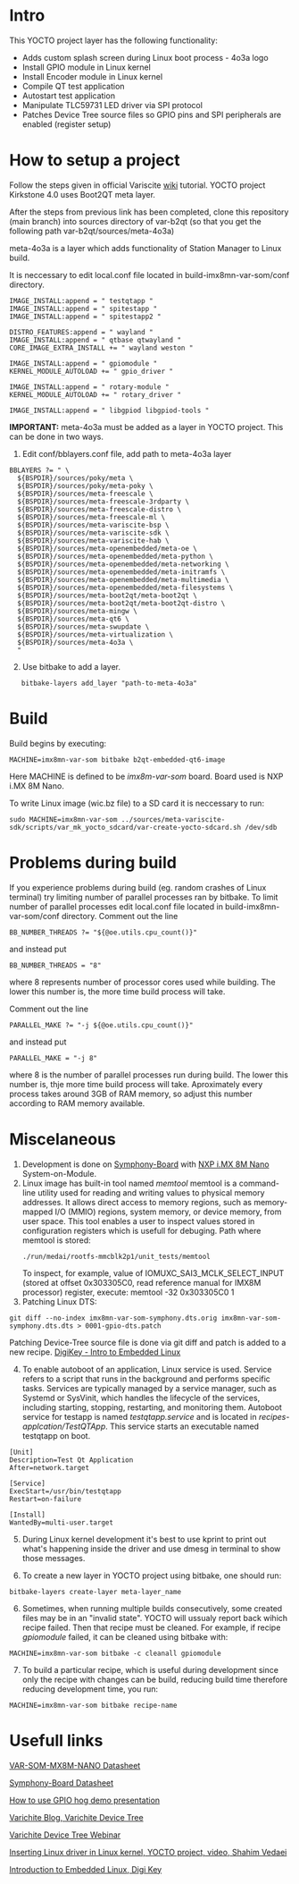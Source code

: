 # Intro

This YOCTO project layer has the following functionality:
- Adds custom splash screen during Linux boot process - 4o3a logo
- Install GPIO module in Linux kernel
- Install Encoder module in Linux kernel
- Compile QT test application
- Autostart test application
- Manipulate TLC59731 LED driver via SPI protocol
- Patches Device Tree source files so GPIO pins and SPI peripherals are enabled (register setup)

# How to setup a project

Follow the steps given in official Variscite [wiki](https://variwiki.com/index.php?title=B2QT_Build_Release&release=mx8mn-b2qt-kirkstone-5.15-2.0.x-v1.0) tutorial.
YOCTO project Kirkstone 4.0 uses Boot2QT meta layer. 

After the steps from previous link has been completed, clone this repository (main branch) into sources directory of var-b2qt (so that you get the following path var-b2qt/sources/meta-4o3a)

meta-4o3a is a layer which adds functionality of Station Manager to Linux build.

It is neccessary to edit local.conf file located in build-imx8mn-var-som/conf directory.

```
IMAGE_INSTALL:append = " testqtapp "
IMAGE_INSTALL:append = " spitestapp "
IMAGE_INSTALL:append = " spitestapp2 "

DISTRO_FEATURES:append = " wayland "
IMAGE_INSTALL:append = " qtbase qtwayland "
CORE_IMAGE_EXTRA_INSTALL += " wayland weston "

IMAGE_INSTALL:append = " gpiomodule "
KERNEL_MODULE_AUTOLOAD += " gpio_driver "

IMAGE_INSTALL:append = " rotary-module "
KERNEL_MODULE_AUTOLOAD += " rotary_driver "

IMAGE_INSTALL:append = " libgpiod libgpiod-tools "
```
**IMPORTANT:** meta-4o3a must be added as a layer in YOCTO project. This can be done in two ways.
1) Edit conf/bblayers.conf file, add path to meta-4o3a layer
```
BBLAYERS ?= " \
  ${BSPDIR}/sources/poky/meta \
  ${BSPDIR}/sources/poky/meta-poky \
  ${BSPDIR}/sources/meta-freescale \
  ${BSPDIR}/sources/meta-freescale-3rdparty \
  ${BSPDIR}/sources/meta-freescale-distro \
  ${BSPDIR}/sources/meta-freescale-ml \
  ${BSPDIR}/sources/meta-variscite-bsp \
  ${BSPDIR}/sources/meta-variscite-sdk \
  ${BSPDIR}/sources/meta-variscite-hab \
  ${BSPDIR}/sources/meta-openembedded/meta-oe \
  ${BSPDIR}/sources/meta-openembedded/meta-python \
  ${BSPDIR}/sources/meta-openembedded/meta-networking \
  ${BSPDIR}/sources/meta-openembedded/meta-initramfs \
  ${BSPDIR}/sources/meta-openembedded/meta-multimedia \
  ${BSPDIR}/sources/meta-openembedded/meta-filesystems \
  ${BSPDIR}/sources/meta-boot2qt/meta-boot2qt \
  ${BSPDIR}/sources/meta-boot2qt/meta-boot2qt-distro \
  ${BSPDIR}/sources/meta-mingw \
  ${BSPDIR}/sources/meta-qt6 \
  ${BSPDIR}/sources/meta-swupdate \
  ${BSPDIR}/sources/meta-virtualization \
  ${BSPDIR}/sources/meta-4o3a \
  "
```

2) Use bitbake to add a layer.
```
   bitbake-layers add_layer "path-to-meta-4o3a"
```


# Build

Build begins by executing:
```
MACHINE=imx8mn-var-som bitbake b2qt-embedded-qt6-image
```
Here MACHINE is defined to be _imx8m-var-som_ board.
Board used is NXP i.MX 8M Nano.

To write Linux image (wic.bz file) to a SD card it is neccessary to run:
```
sudo MACHINE=imx8mn-var-som ../sources/meta-variscite-sdk/scripts/var_mk_yocto_sdcard/var-create-yocto-sdcard.sh /dev/sdb
```

# Problems during build

If you experience problems during build (eg. random crashes of Linux terminal) try limiting number of parallel processes ran by bitbake.
To limit number of parallel processes edit local.conf file located in build-imx8mn-var-som/conf directory.
Comment out the line
```
BB_NUMBER_THREADS ?= "${@oe.utils.cpu_count()}"
```
and instead put
```
BB_NUMBER_THREADS = "8"
```
where 8 represents number of processor cores used while building. The lower this number is, the more time build process will take.

Comment out the line
```
PARALLEL_MAKE ?= "-j ${@oe.utils.cpu_count()}"
```
and instead put
```
PARALLEL_MAKE = "-j 8"
```
where 8 is the number of parallel processes run during build. The lower this number is, thje more time build process will take.
Aproximately every process takes around 3GB of RAM memory, so adjust this number according to RAM memory available.

# Miscelaneous

1) Development is done on [Symphony-Board](https://www.variscite.com/product/single-board-computers/symphony-board/) with [NXP i.MX 8M Nano](https://www.variscite.com/product/system-on-module-som/cortex-a53-krait/var-som-mx8m-nano-nxp-i-mx-8m-nano/) System-on-Module.
2) Linux image has built-in tool named _memtool_
memtool is a command-line utility used for reading and writing values to physical memory addresses. It allows direct access to memory regions, such as memory-mapped I/O (MMIO) regions, system memory, or device memory, from user space.
This tool enables a user to inspect values stored in configuration registers which is usefull for debuging.
Path where memtool is stored:
   ```
   ./run/medai/rootfs-mmcblk2p1/unit_tests/memtool
   ```
   To inspect, for example, value of IOMUXC_SAI3_MCLK_SELECT_INPUT (stored at offset 0x303305C0, read reference manual for IMX8M processor) register, execute:
memtool -32 0x303305C0 1
3) Patching Linux DTS:
```
git diff --no-index imx8mn-var-som-symphony.dts.orig imx8mn-var-som-symphony.dts.dts > 0001-gpio-dts.patch
```
Patching Device-Tree source file is done via git diff and patch is added to a new recipe. [DigiKey - Intro to Embedded Linux](https://www.digikey.com/en/maker/projects/intro-to-embedded-linux-part-5-how-to-enable-i2c-in-the-yocto-project/6843bbf9a83c4c96888fccada1e7aedf)

4) To enable autoboot of an application, Linux service is used. Service refers to a script that runs in the background and performs specific tasks. Services are typically managed by a service manager, such as Systemd or SysVinit, which handles the lifecycle of the services, including starting, stopping, restarting, and monitoring them.
Autoboot service for testapp is named _testqtapp.service_ and is located in _recipes-applcation/TestQTApp_. This service starts an executable named testqtapp on boot.
```
[Unit]
Description=Test Qt Application
After=network.target

[Service]
ExecStart=/usr/bin/testqtapp
Restart=on-failure

[Install]
WantedBy=multi-user.target
```
5) During Linux kernel development it's best to use kprint to print out what's happening inside the driver and use dmesg in terminal to show those messages.

4) To create a new layer in YOCTO project using bitbake, one should run:
```
bitbake-layers create-layer meta-layer_name
```
6) Sometimes, when running multiple builds consecutively, some created files may be in an "invalid state". YOCTO will ussualy report back wihich recipe failed. Then that recipe must be cleaned. For example, if recipe _gpiomodule_ failed, it can be cleaned using bitbake with:
```
MACHINE=imx8mn-var-som bitbake -c cleanall gpiomodule
```
7) To build a particular recipe, which is useful during development since only the recipe with changes can be build, reducing build time therefore reducing development time, you run:
```
MACHINE=imx8mn-var-som bitbake recipe-name
```
# Usefull links
[VAR-SOM-MX8M-NANO Datasheet](https://www.variscite.com/wp-content/uploads/2020/01/VAR-SOM-MX8M-NANO_Datasheet.pdf)

[Symphony-Board Datasheet](https://www.variscite.com/wp-content/uploads/2019/07/Symphony-Board_Datasheet.pdf)

[How to use GPIO hog demo presentation](https://www.google.com/url?sa=t&rct=j&q=&esrc=s&source=web&cd=&ved=2ahUKEwil7rTkovL_AhWvgf0HHaeyDcoQFnoECBYQAQ&url=https%3A%2F%2Fcommunity.nxp.com%2Fpwmxy87654%2Fattachments%2Fpwmxy87654%2Fimx-processors%2540tkb%2F5635%2F4%2FHow%2520to%2520use%2520gpio-hog%2520demo.pdf&usg=AOvVaw3NCniX-v8mDmk3v_UmwOPI&opi=89978449)

[Varichite Blog, Varichite Device Tree](https://www.variscite.com/blog/getting-started-with-variscite-device-trees/)

[Varichite Device Tree Webinar](https://www.youtube.com/watch?v=nTyO2_D-NUk)

[Inserting Linux driver in Linux kernel, YOCTO project, video, Shahim Vedaei](https://www.youtube.com/watch?v=DnAbIkry-oA)

[Introduction to Embedded Linux, Digi Key](https://www.youtube.com/watch?v=9vsu67uMcko&list=PLEBQazB0HUyTpoJoZecRK6PpDG31Y7RPB)

